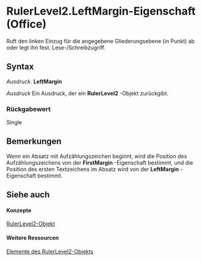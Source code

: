 
# RulerLevel2.LeftMargin-Eigenschaft (Office)

Ruft den linken Einzug für die angegebene Gliederungsebene (in Punkt) ab oder legt ihn fest. Lese-/Schreibzugriff.


## Syntax

 _Ausdruck_. **LeftMargin**

 _Ausdruck_ Ein Ausdruck, der ein **RulerLevel2** -Objekt zurückgibt.


### Rückgabewert

Single


## Bemerkungen

Wenn ein Absatz mit Aufzählungszeichen beginnt, wird die Position des Aufzählungszeichens von der  **FirstMargin** -Eigenschaft bestimmt, und die Position des ersten Textzeichens im Absatz wird von der **LeftMargin** -Eigenschaft bestimmt.


## Siehe auch


#### Konzepte


[RulerLevel2-Objekt](f1660a26-5990-9524-33f0-a2e3410160f3.md)
#### Weitere Ressourcen


[Elemente des RulerLevel2-Objekts](http://msdn.microsoft.com/library/e70ec0f0-2e89-927d-6eea-27bb4b8f5e6f%28Office.15%29.aspx)